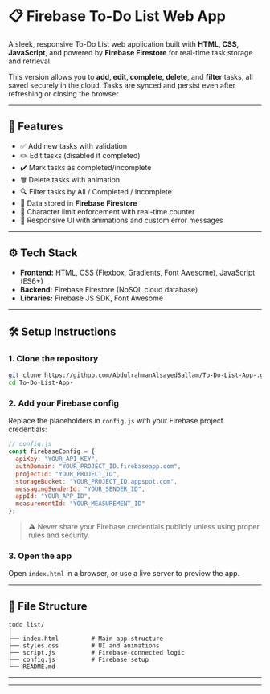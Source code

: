 # 📋 Firebase To-Do List Web App

A sleek, responsive To-Do List web application built with **HTML, CSS, JavaScript**, and powered by **Firebase Firestore** for real-time task storage and retrieval.

This version allows you to **add, edit, complete, delete**, and **filter** tasks, all saved securely in the cloud. Tasks are synced and persist even after refreshing or closing the browser.

---

## 🚀 Features

- ✅ Add new tasks with validation  
- ✏️ Edit tasks (disabled if completed)  
- ✔️ Mark tasks as completed/incomplete  
- 🗑️ Delete tasks with animation  
- 🔍 Filter tasks by All / Completed / Incomplete  
- 🔄 Data stored in **Firebase Firestore**  
- 🔐 Character limit enforcement with real-time counter  
- 🎨 Responsive UI with animations and custom error messages  

---

## ⚙️ Tech Stack

- **Frontend:** HTML, CSS (Flexbox, Gradients, Font Awesome), JavaScript (ES6+)
- **Backend:** Firebase Firestore (NoSQL cloud database)
- **Libraries:** Firebase JS SDK, Font Awesome

---

## 🛠️ Setup Instructions

### 1. Clone the repository

```bash
git clone https://github.com/AbdulrahmanAlsayedSallam/To-Do-List-App-.git
cd To-Do-List-App-
```

### 2. Add your Firebase config

Replace the placeholders in `config.js` with your Firebase project credentials:

```js
// config.js
const firebaseConfig = {
  apiKey: "YOUR_API_KEY",
  authDomain: "YOUR_PROJECT_ID.firebaseapp.com",
  projectId: "YOUR_PROJECT_ID",
  storageBucket: "YOUR_PROJECT_ID.appspot.com",
  messagingSenderId: "YOUR_SENDER_ID",
  appId: "YOUR_APP_ID",
  measurementId: "YOUR_MEASUREMENT_ID"
};
```

> ⚠️ Never share your Firebase credentials publicly unless using proper rules and security.

### 3. Open the app

Open `index.html` in a browser, or use a live server to preview the app.

---

## 📁 File Structure

```
todo list/
│
├── index.html         # Main app structure
├── styles.css         # UI and animations
├── script.js          # Firebase-connected logic
├── config.js          # Firebase setup
└── README.md
```

---

---
